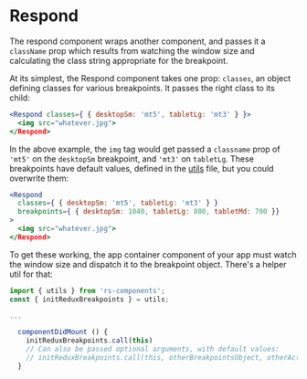 # Respond

The respond component wraps another component, and passes it a `className` prop which results from watching the window size and calculating the class string appropriate for the breakpoint.

At its simplest, the Respond component takes one prop: `classes`, an object defining classes for various breakpoints. It passes the right class to its child:

```jsx
<Respond classes={ { desktopSm: 'mt5', tabletLg: 'mt3' } }>
  <img src="whatever.jpg">
</Respond>
```

In the above example, the `img` tag would get passed a `classname` prop of `'mt5'` on the `desktopSm` breakpoint, and `'mt3'` on `tabletLg`. These breakpoints have default values, defined in the [utils](./utils.js) file, but you could overwrite them:

```jsx
<Respond
  classes={ { desktopSm: 'mt5', tabletLg: 'mt3' } }
  breakpoints={ { desktopSm: 1040, tabletLg: 800, tabletMd: 700 }}
>
  <img src="whatever.jpg">
</Respond>
```

To get these working, the app container component of your app must watch the window size and dispatch it to the breakpoint object. There's a helper util for that:

```js
import { utils } from 'rs-components';
const { initReduxBreakpoints } = utils;

...

  componentDidMount () {
    initReduxBreakpoints.call(this)
    // Can also be passed optional arguments, with default values:
    // initReduxBreakpoints.call(this, otherBreakpointsObject, otherActionToDispatchOnWindowsizeChange, windowObject)
  }
```